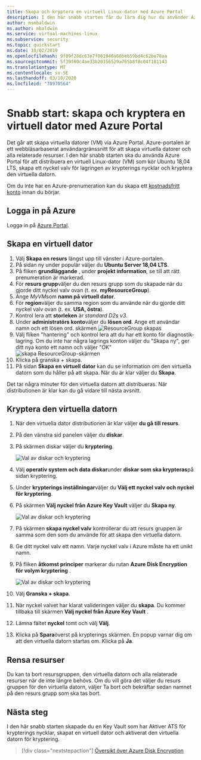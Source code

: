 ```yaml
---
title: Skapa och kryptera en virtuell Linux-dator med Azure Portal
description: I den här snabb starten får du lära dig hur du använder Azure Portal för att skapa och kryptera en virtuell Linux-dator
author: msmbaldwin
ms.author: mbaldwin
ms.service: virtual-machines-linux
ms.subservice: security
ms.topic: quickstart
ms.date: 10/02/2019
ms.openlocfilehash: 9f09f28dc63e7f061946a66beb59bd4c62be70aa
ms.sourcegitcommit: 5f39f60c4ae33b20156529a765b8f8c04f181143
ms.translationtype: MT
ms.contentlocale: sv-SE
ms.lasthandoff: 03/10/2020
ms.locfileid: "78970564"
---
```

# <a name="quickstart-create-and-encrypt-a-virtual-machine-with-the-azure-portal"></a>Snabb start: skapa och kryptera en virtuell dator med Azure Portal

Det går att skapa virtuella datorer (VM) via Azure Portal. Azure-portalen är ett webbläsarbaserat användargränssnitt för att skapa virtuella datorer och alla relaterade resurser. I den här snabb starten ska du använda Azure Portal för att distribuera en virtuell Linux-dator (VM) som kör Ubuntu 18,04 LTS, skapa ett nyckel valv för lagringen av krypterings nycklar och kryptera den virtuella datorn.

Om du inte har en Azure-prenumeration kan du skapa ett [kostnadsfritt konto](https://azure.microsoft.com/free/?WT.mc_id=A261C142F) innan du börjar.

## <a name="sign-in-to-azure"></a>Logga in på Azure

Logga in på [Azure Portal](https://portal.azure.com).

## <a name="create-a-virtual-machine"></a>Skapa en virtuell dator

1. Välj **Skapa en resurs** längst upp till vänster i Azure-portalen.
1. På sidan ny under populär väljer du **Ubuntu Server 18,04 LTS**.
1. På fliken **grundläggande** , under **projekt information**, se till att rätt prenumeration är markerad.
1. För **resurs grupp**väljer du den resurs grupp som du skapade när du gjorde ditt nyckel valv ovan (t. ex. **myResourceGroup**).
1. Ange *MyVM*som **namn på virtuell dator**.
1. För **region**väljer du samma region som du använde när du gjorde ditt nyckel valv ovan (t. ex. **USA, östra**).
1. Kontrol lera att **storleken** är *standard D2s v3*.
1. Under **administratörs konto**väljer du **lösen ord**. Ange ett användar namn och ett lösen ord.
    skärmen ![ResourceGroup skapas](./media/disk-encryption/portal-qs-vm-creation.png)
1. Välj fliken "hantering" och kontrol lera att du har ett konto för diagnostik-lagring. Om du inte har några lagrings konton väljer du "Skapa ny", ger ditt nya konto ett namn och väljer "OK" ![skapa ResourceGroup-skärmen](./media/disk-encryption/portal-qs-vm-creation-storage.png)
1. Klicka på granska + skapa.
1. På sidan **Skapa en virtuell dator** kan du se information om den virtuella datorn som du håller på att skapa. När du är klar väljer du **Skapa**.

Det tar några minuter för den virtuella datorn att distribueras. När distributionen är klar kan du gå vidare till nästa avsnitt.

## <a name="encrypt-the-virtual-machine"></a>Kryptera den virtuella datorn

1. När den virtuella dator distributionen är klar väljer **du gå till resurs**.
1. På den vänstra sid panelen väljer du **diskar**.
1. På skärmen diskar väljer du **kryptering**. 

    ![Val av diskar och kryptering](../media/disk-encryption/portal-qs-disks-to-encryption.png)

1. Välj **operativ system och data diskar**under **diskar som ska krypteras**på sidan kryptering.
1. Under **krypterings inställningar**väljer du **Välj ett nyckel valv och nyckel för kryptering**.
1. På skärmen **Välj nyckel från Azure Key Vault** väljer du **Skapa ny**.

    ![Val av diskar och kryptering](../media/disk-encryption/portal-qs-keyvault-create.png)

1. På skärmen **skapa nyckel valv** kontrollerar du att resurs gruppen är samma som den som du använde för att skapa den virtuella datorn.
1. Ge ditt nyckel valv ett namn.  Varje nyckel valv i Azure måste ha ett unikt namn.
1. På fliken **åtkomst principer** markerar du rutan **Azure Disk Encryption för volym kryptering** .

    ![Val av diskar och kryptering](../media/disk-encryption/portal-qs-keyvault-enable.png)

1. Välj **Granska + skapa**.  
1. När nyckel valvet har klarat valideringen väljer du **skapa**. Du kommer tillbaka till skärmen **Välj nyckel från Azure Key Vault** .
1. Lämna fältet **nyckel** tomt och välj **Välj**.
1. Klicka på **Spara**överst på krypterings skärmen. En popup varnar dig om att den virtuella datorn startas om. Klicka på **Ja**.

## <a name="clean-up-resources"></a>Rensa resurser

Du kan ta bort resursgruppen, den virtuella datorn och alla relaterade resurser när de inte längre behövs. Om du vill göra det väljer du resurs gruppen för den virtuella datorn, väljer Ta bort och bekräftar sedan namnet på den resurs grupp som ska tas bort.

## <a name="next-steps"></a>Nästa steg

I den här snabb starten skapade du en Key Vault som har Aktiver ATS för krypterings nycklar, skapat en virtuell dator och aktiverat den virtuella datorn för kryptering.  

> [!div class="nextstepaction"]
> [Översikt över Azure Disk Encryption](disk-encryption-overview.md)
